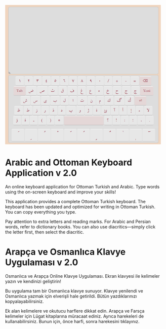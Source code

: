 ![Ottoman Keyboard](assets/img/ss.png)

# Arabic and Ottoman Keyboard Application v 2.0

An online keyboard application for Ottoman Turkish and Arabic.
Type words using the on-screen keyboard and improve your skills!

This application provides a complete Ottoman Turkish keyboard.
The keyboard has been updated and optimized for writing in Ottoman Turkish.
You can copy everything you type.

Pay attention to extra letters and reading marks.
For Arabic and Persian words, refer to dictionary books.
You can also use diacritics—simply click the letter first, then select the diacritic.

# Arapça ve Osmanlıca Klavye Uygulaması v 2.0

Osmanlıca ve Arapça Online Klavye Uygulaması.
Ekran klavyesi ile kelimeler yazın ve kendinizi geliştirin!

Bu uygulama tam bir Osmanlıca klavye sunuyor.
Klavye yenilendi ve Osmanlıca yazmak için elverişli hale getirildi.
Bütün yazdıklarınızı kopyalayabilirsiniz.

Ek alan kelimelere ve okutucu harflere dikkat edin.
Arapça ve Farsça kelimeler için Lügat kitaplarına müracaat ediniz.
Ayrıca harekeleri de kullanabilirsiniz. Bunun için, önce harfi, sonra harekesini tıklayınız.
